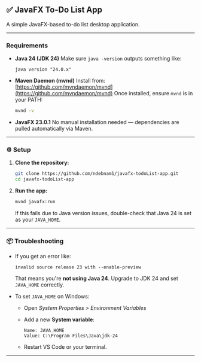 ## ✅ JavaFX To-Do List App

A simple JavaFX-based to-do list desktop application.

---

### Requirements

* **Java 24 (JDK 24)**
  Make sure `java -version` outputs something like:

  ```
  java version "24.0.x"
  ```

* **Maven Daemon (mvnd)**
  Install from: [https://github.com/mvndaemon/mvnd](https://github.com/mvndaemon/mvnd)
  Once installed, ensure `mvnd` is in your PATH:

  ```bash
  mvnd -v
  ```

* **JavaFX 23.0.1**
  No manual installation needed — dependencies are pulled automatically via Maven.

---

### ⚙️ Setup

1. **Clone the repository:**

   ```bash
   git clone https://github.com/ndebnam1/javafx-todoList-app.git
   cd javafx-todoList-app
   ```

2. **Run the app:**

   ```bash
   mvnd javafx:run
   ```

   If this fails due to Java version issues, double-check that Java 24 is set as your `JAVA_HOME`.

---

### 📦 Troubleshooting

* If you get an error like:

  ```
  invalid source release 23 with --enable-preview
  ```

  That means you're **not using Java 24**. Upgrade to JDK 24 and set `JAVA_HOME` correctly.

* To set `JAVA_HOME` on Windows:

  * Open *System Properties > Environment Variables*
  * Add a new **System variable**:

    ```
    Name: JAVA_HOME
    Value: C:\Program Files\Java\jdk-24
    ```
  * Restart VS Code or your terminal.

---
